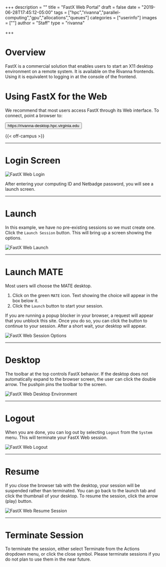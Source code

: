 +++
description = ""
title = "FastX Web Portal"
draft = false
date = "2019-06-28T17:45:12-05:00"
tags = ["hpc","rivanna","parallel-computing","gpu","allocations","queues"]
categories = ["userinfo"]
images = [""]
author = "Staff" 
type = "rivanna"

+++

# Overview
FastX is a commercial solution that enables users to start an X11 desktop environment on a remote system. It is available on the Rivanna frontends. Using it is equivalent to logging in at the console of the frontend.

# Using FastX for the Web
We recommend that most users access FastX through its Web interface. To connect, point a browser to:

[<button class="btn btn-success">https://rivanna-desktop.hpc.virginia.edu</button>](https://rivanna-desktop.hpc.virginia.edu)

{{< off-campus >}}

---

# Login Screen

<img src="/images/rivanna/fastxweb-login.png" alt="FastX Web Login" class="project-inset" style="float:center;max-width:100%;" />

After entering your computing ID and Netbadge password, you will see a launch screen.

---
# Launch
In this example, we have no pre-existing sessions so we must create one. Click the `Launch Session` button. This will bring up a screen showing the options.

<img src="/images/rivanna/fastxweb-launch.png" alt="FastX Web Launch" class="project-inset" style="float:center;max-width:100%;" />

---
# Launch MATE
Most users will choose the MATE desktop. 

1. Click on the green `MATE` icon. Text showing the choice will appear in the box below it.
2. Click the `Launch` button to start your session. 

If you are running a popup blocker in your browser, a request will appear that you unblock this site. Once you do so, you can click the button to continue to your session. After a short wait, your desktop will appear.

<img src="/images/rivanna/fastxweb-session-opts.png" alt="FastX Web Session Options" class="project-inset" style="float:center;max-width:100%;" />

---
# Desktop
The toolbar at the top controls FastX behavior. If the desktop does not automatically expand to the browser screen, the user can click the double arrow. The pushpin pins the toolbar to the screen.

<img src="/images/rivanna/fastxweb-desktop.png" alt="FastX Web Desktop Environment" class="project-inset" style="float:center;max-width:100%;" />

- - -
# Logout
When you are done, you can log out by selecting `Logout` from the `System` menu. This will terminate your FastX Web session.

<img src="/images/rivanna/fastxweb-logout.png" alt="FastX Web Logout" class="project-inset" style="float:center;max-width:100%;" />

- - -
# Resume
If you close the browser tab with the desktop, your session will be suspended rather than terminated. You can go back to the launch tab and click the thumbnail of your desktop. To resume the session, click the arrow (play) button.

<img src="/images/rivanna/fastxweb-resume.png" alt="FastX Web Resume Session" class="project-inset" style="float:center;max-width:100%;" />

- - -
# Terminate Session
To terminate the session, either select Terminate from the Actions dropdown menu, or click the close symbol. Please terminate sessions if you do not plan to use them in the near future.
